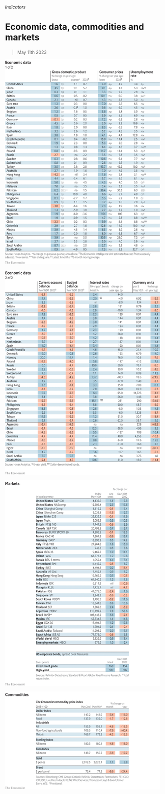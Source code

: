 ###### Indicators

# Economic data, commodities and markets 

#####  

> May 11th 2023 

![image](images/20230513_INT101.png) 


![image](images/20230513_INT102.png) 


![image](images/20230513_INT201.png) 


![image](images/20230513_INT401.png) 


